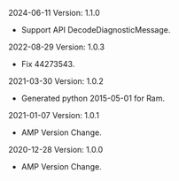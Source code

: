 2024-06-11 Version: 1.1.0
- Support API DecodeDiagnosticMessage.


2022-08-29 Version: 1.0.3
- Fix 44273543.

2021-03-30 Version: 1.0.2
- Generated python 2015-05-01 for Ram.

2021-01-07 Version: 1.0.1
- AMP Version Change.

2020-12-28 Version: 1.0.0
- AMP Version Change.

